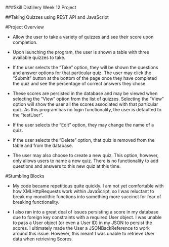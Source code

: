 ###Skill Distillery Week 12 Project

##Taking Quizzes using REST API and JavaScript

#Project Overview

- Allow the user to take a variety of quizzes and see their score upon completion.

- Upon launching the program, the user is shown a table with three available quizzes to take. 

- If the user selects the “Take” option, they will be shown the questions and answer options for that particular quiz. The user may click the “Submit” button at the bottom of the page once they have completed the quiz and see the percentage of correct answers they chose. 

- These scores are persisted in the database and may be viewed when selecting the “View” option from the list of quizzes. Selecting the “View” option will show the user all the scores associated with that particular quiz. As this program has no login functionality, the user is defaulted to the “testUser”.

- If the user selects the “Edit” option, they may change the name of a quiz. 

- If the user selects the “Delete” option, that quiz is removed from the table and from the database.

- The user may also choose to create a new quiz. This option, however, only allows users to name a new quiz. There is no functionality to add questions and answers to this new quiz at this time. 

#Stumbling Blocks

- My code became repetitious quite quickly. I am not yet comfortable with how XMLHttpRequests work within JavaScript, so I was reluctant to break my monolithic functions into something more succinct for fear of breaking functionality. 

- I also ran into a great deal of issues persisting a score in my database due to foreign key constraints with a required User object. I was unable to pass a User object (or even a User ID) in my JSON  to persist the scores. I ultimately made the User a JSONBackReference to work around this issue. However, this meant I was unable to retrieve User data when retrieving Scores.
